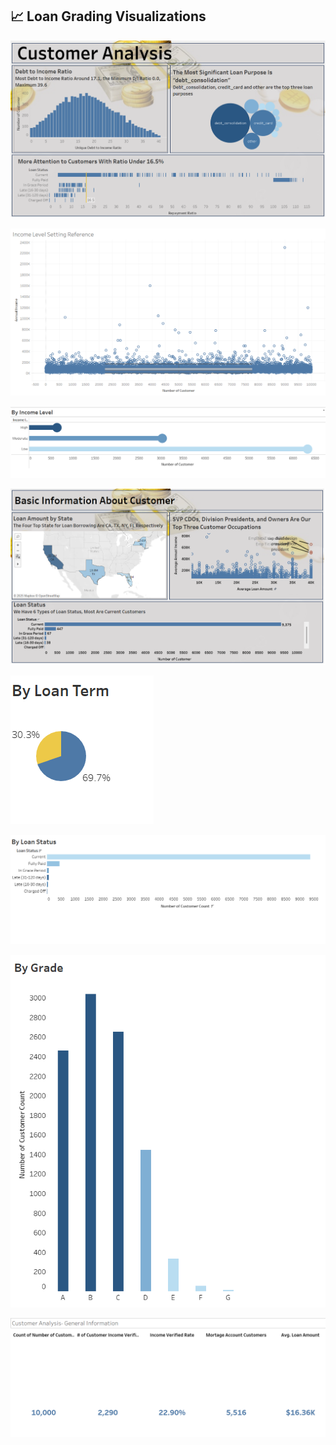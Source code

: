 ## 📈 Loan Grading Visualizations


![Loan 1](https://github.com/shreya-chinnari/tableau-projects-shreya/blob/main/loan-grading/loan%20(1).png?raw=true)


![Loan 2](https://github.com/shreya-chinnari/tableau-projects-shreya/blob/main/loan-grading/loan%20(2).png?raw=true)

![Loan 3](https://github.com/shreya-chinnari/tableau-projects-shreya/blob/main/loan-grading/loan%20(3).png?raw=true)


![Loan 4](https://github.com/shreya-chinnari/tableau-projects-shreya/blob/main/loan-grading/loan%20(4).png?raw=true)


![Loan 5](https://github.com/shreya-chinnari/tableau-projects-shreya/blob/main/loan-grading/loan%20(5).png?raw=true)


![Loan 6](https://github.com/shreya-chinnari/tableau-projects-shreya/blob/main/loan-grading/loan%20(6).png?raw=true)


![Loan 7](https://github.com/shreya-chinnari/tableau-projects-shreya/blob/main/loan-grading/loan%20(7).png?raw=true)

![Loan 8](https://github.com/shreya-chinnari/tableau-projects-shreya/blob/main/loan-grading/loan%20(8).png?raw=true)
